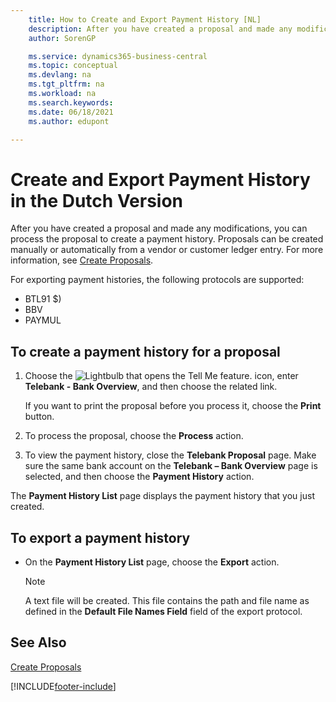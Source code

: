 ```yaml
---
    title: How to Create and Export Payment History [NL]
    description: After you have created a proposal and made any modifications, you can process the proposal to create a payment history. 
    author: SorenGP

    ms.service: dynamics365-business-central
    ms.topic: conceptual
    ms.devlang: na
    ms.tgt_pltfrm: na
    ms.workload: na
    ms.search.keywords:
    ms.date: 06/18/2021
    ms.author: edupont

---
```

# Create and Export Payment History in the Dutch Version
After you have created a proposal and made any modifications, you can process the proposal to create a payment history. Proposals can be created manually or automatically from a vendor or customer ledger entry. For more information, see [Create Proposals](how-to-create-proposals.md).  

 For exporting payment histories, the following protocols are supported:  

- BTL91 $)  
- BBV  
- PAYMUL  

## To create a payment history for a proposal  

1.  Choose the ![Lightbulb that opens the Tell Me feature.](../../media/ui-search/search_small.png "Tell me what you want to do") icon, enter **Telebank - Bank Overview**, and then choose the related link.  

    If you want to print the proposal before you process it, choose the **Print** button.  

2.  To process the proposal, choose the **Process** action.  
3.  To view the payment history, close the **Telebank Proposal** page. Make sure the same bank account on the **Telebank – Bank Overview** page is selected, and then choose the **Payment History** action.  

The **Payment History List** page displays the payment history that you just created.  

## To export a payment history  

- On the **Payment History List** page, choose the **Export** action.  

    > [!NOTE]  
    >  A text file will be created. This file contains the path and file name as defined in the **Default File Names Field** field of the export protocol.  

## See Also  
 [Create Proposals](how-to-create-proposals.md)


[!INCLUDE[footer-include](../../includes/footer-banner.md)]